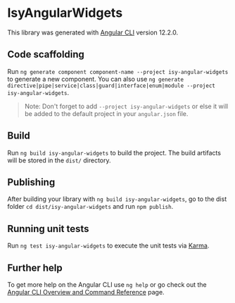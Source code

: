 # IsyAngularWidgets

This library was generated with [Angular CLI](https://github.com/angular/angular-cli) version 12.2.0.

## Code scaffolding

Run `ng generate component component-name --project isy-angular-widgets` to generate a new component. You can also use `ng generate directive|pipe|service|class|guard|interface|enum|module --project isy-angular-widgets`.
> Note: Don't forget to add `--project isy-angular-widgets` or else it will be added to the default project in your `angular.json` file. 

## Build

Run `ng build isy-angular-widgets` to build the project. The build artifacts will be stored in the `dist/` directory.

## Publishing

After building your library with `ng build isy-angular-widgets`, go to the dist folder `cd dist/isy-angular-widgets` and run `npm publish`.

## Running unit tests

Run `ng test isy-angular-widgets` to execute the unit tests via [Karma](https://karma-runner.github.io).

## Further help

To get more help on the Angular CLI use `ng help` or go check out the [Angular CLI Overview and Command Reference](https://angular.io/cli) page.
